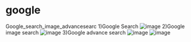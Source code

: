 # google
Google_search_image_advancesearc
1)Google Search
![image](https://github.com/Ayush777Pal/google/assets/160828413/8f19801e-79a6-4cc2-9526-c9b93e455d2f)
2)Google image search
![image](https://github.com/Ayush777Pal/google/assets/160828413/762bedd4-02e6-47dc-bf51-605961fa23c3)
3)Google advance search
![image](https://github.com/Ayush777Pal/google/assets/160828413/2fe9db5e-9f01-4f9b-92a3-12cb663a560d)
![image](https://github.com/Ayush777Pal/google/assets/160828413/fd4ec6af-2071-46d7-a6c8-64389568ac9f)




